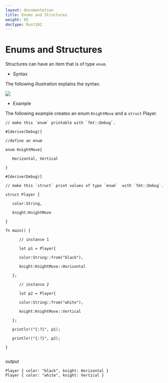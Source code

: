 ```yaml
---
layout: documentation
title: Enums and Structures
weight: 95
doctype: Rust101
---
```



# Enums and Structures

Structures can have an item that is of type `enum`.

- Syntax 

The following illustration explains the syntax:

![](https://raw.githubusercontent.com/sangam14/RustLabs/master/img/enum-struct.png)


- Example 

The following example creates an enum `KnightMove` and a `struct` Player.

```
// make this `enum` printable with `fmt::Debug`.

#[derive(Debug)]

//define an enum

enum KnightMove{

   Horizontal, Vertical

}

#[derive(Debug)]

// make this `struct` print values of type `enum`  with `fmt::Debug`.

struct Player {

   color:String,

   knight:KnightMove

}

fn main() {

      // instance 1

      let p1 = Player{

      color:String::from("black"),

      knight:KnightMove::Horizontal

   };

      // instance 2

      let p2 = Player{

      color:String::from("white"),

      knight:KnightMove::Vertical

   };

   println!("{:?}", p1);

   println!("{:?}", p2);

}


```

output 

```
Player { color: "black", knight: Horizontal }
Player { color: "white", knight: Vertical }

```
